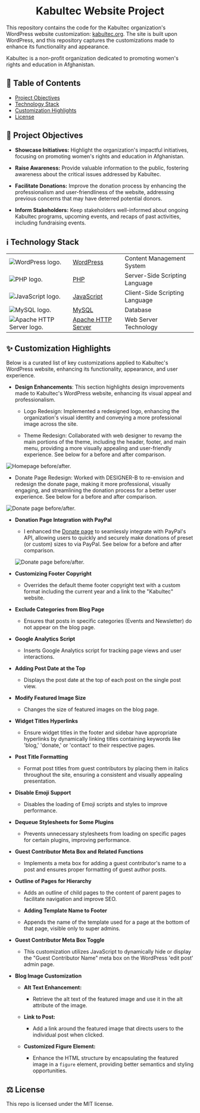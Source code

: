 <h1 align="center">Kabultec Website Project</h1>

This repository contains the code for the Kabultec organization's WordPress website customization: [kabultec.org](https://kabultec.org). The site is built upon WordPress, and this repository captures the customizations made to enhance its functionality and appearance.

Kabultec is a non-profit organization dedicated to promoting women's rights and education in Afghanistan.

## 📝 Table of Contents

- [Project Objectives](#objectives)
- [Technology Stack](#technology_stack)
- [Customization Highlights](#customization)
- [License](#license)

## 🧐 Project Objectives <a name = "objectives"></a>

- **Showcase Initiatives:** Highlight the organization's impactful initiatives, focusing on promoting women's rights and education in Afghanistan.

- **Raise Awareness:** Provide valuable information to the public, fostering awareness about the critical issues addressed by Kabultec.

- **Facilitate Donations:** Improve the donation process by enhancing the professionalism and user-friendliness of the website, addressing previous concerns that may have deterred potential donors.

- **Inform Stakeholders:** Keep stakeholders well-informed about ongoing Kabultec programs, upcoming events, and recaps of past activities, including fundraising events.

## :information_source: Technology Stack <a name = "technology_stack"></a>

|                                                                                                 |                                                        |                                |
| ----------------------------------------------------------------------------------------------- | ------------------------------------------------------ | ------------------------------ |
| ![WordPress logo.](images-readme/wordpress-logotype-wmark-white-600.png "WordPress logo.")      | [WordPress](https://wordpress.org/)                    | Content Management System      |
| ![PHP logo.](images-readme/php-logo-600.png "PHP logo")                                         | [PHP](https://php.net/)                                | Server-Side Scripting Language |
| ![JavaScript logo.](images-readme/javascript-logo-600.png "JavaScript logo")                    | [JavaScript](https://en.wikipedia.org/wiki/JavaScript) | Client-Side Scripting Language |
| ![MySQL logo.](images-readme/mysql-logo-600.png "MySQL logo.")                                  | [MySQL](https://www.mongodb.com/)                      | Database                       |
| ![Apache HTTP Server logo.](images-readme/apache-httpd-logo-600.png "Apache HTTP Server logo.") | [Apache HTTP Server](https://httpd.apache.org/)        | Web Server Technology          |

## :sparkles: Customization Highlights <a name = "customization"></a>

Below is a curated list of key customizations applied to Kabultec's WordPress website, enhancing its functionality, appearance, and user experience.

- **Design Enhancements**: This section highlights design improvements made to Kabultec's WordPress website, enhancing its visual appeal and professionalism.

  - Logo Redesign: Implemented a redesigned logo, enhancing the organization's visual identity and conveying a more professional image across the site.

  - Theme Redesign: Collaborated with web designer to revamp the main portions of the theme, including the header, footer, and main menu, providing a more visually appealing and user-friendly experience. See below for a before and after comparison.

![Homepage before/after.](images-readme/homepage-before-after.png "Homepage before/after.")

- Donate Page Redesign: Worked with DESIGNER-B to re-envision and redesign the donate page, making it more professional, visually engaging, and streamlining the donation process for a better user experience. See below for a before and after comparison.

![Donate page before/after.](images-readme/donate-page-before-after.png "Donate page before/after.")

- **Donation Page Integration with PayPal**

  - I enhanced the [Donate page](https://kabultec.org/donate/) to seamlessly integrate with PayPal's API, allowing users to quickly and securely make donations of preset (or custom) sizes to via PayPal. See below for a before and after comparison.

  ![Donate page before/after.](images-readme/paypal-integration-before-after.png "Donate page before/after.")

- **Customizing Footer Copyright**

  - Overrides the default theme footer copyright text with a custom format including the current year and a link to the "Kabultec" website.

- **Exclude Categories from Blog Page**

  - Ensures that posts in specific categories (Events and Newsletter) do not appear on the blog page.

- **Google Analytics Script**

  - Inserts Google Analytics script for tracking page views and user interactions.

- **Adding Post Date at the Top**

  - Displays the post date at the top of each post on the single post view.

- **Modify Featured Image Size**

  - Changes the size of featured images on the blog page.

- **Widget Titles Hyperlinks**

  - Ensure widget titles in the footer and sidebar have appropriate hyperlinks by dynamically linking titles containing keywords like 'blog,' 'donate,' or 'contact' to their respective pages.

- **Post Title Formatting**

  - Format post titles from guest contributors by placing them in italics throughout the site, ensuring a consistent and visually appealing presentation.

- **Disable Emoji Support**

  - Disables the loading of Emoji scripts and styles to improve performance.

- **Dequeue Stylesheets for Some Plugins**

  - Prevents unnecessary stylesheets from loading on specific pages for certain plugins, improving performance.

- **Guest Contributor Meta Box and Related Functions**

  - Implements a meta box for adding a guest contributor's name to a post and ensures proper formatting of guest author posts.

- **Outline of Pages for Hierarchy**

  - Adds an outline of child pages to the content of parent pages to facilitate navigation and improve SEO.

  - **Adding Template Name to Footer**

  - Appends the name of the template used for a page at the bottom of that page, visible only to super admins.

- **Guest Contributor Meta Box Toggle**

  - This customization utilizes JavaScript to dynamically hide or display the "Guest Contributor Name" meta box on the WordPress 'edit post' admin page.

- **Blog Image Customization**

  - **Alt Text Enhancement:**

    - Retrieve the alt text of the featured image and use it in the alt attribute of the image.

  - **Link to Post:**

    - Add a link around the featured image that directs users to the individual post when clicked.

  - **Customized Figure Element:**

    - Enhance the HTML structure by encapsulating the featured image in a `figure` element, providing better semantics and styling opportunities.

## ⚖️ License <a name = "license"></a>

This repo is licensed under the MIT license.
